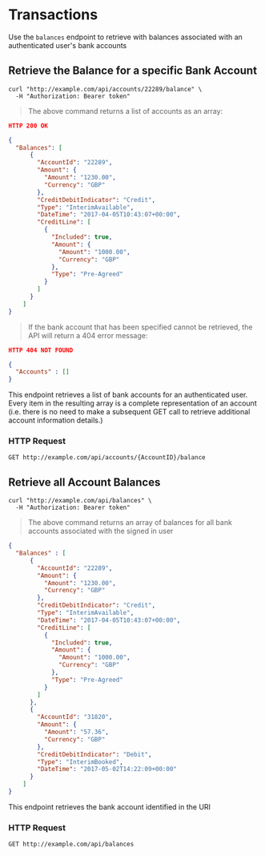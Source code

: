 # Transactions

Use the `balances` endpoint to retrieve with balances associated with an authenticated user's bank accounts

## Retrieve the Balance for a specific Bank Account

```shell
curl "http://example.com/api/accounts/22289/balance" \
  -H "Authorization: Bearer token"
```

> The above command returns a list of accounts as an array:

```json
HTTP 200 OK

{
  "Balances": [
      {
        "AccountId": "22289",
        "Amount": {
          "Amount": "1230.00",
          "Currency": "GBP"
        },
        "CreditDebitIndicator": "Credit",
        "Type": "InterimAvailable",
        "DateTime": "2017-04-05T10:43:07+00:00",
        "CreditLine": [
          {
            "Included": true,
            "Amount": {
              "Amount": "1000.00",
              "Currency": "GBP"
            },
            "Type": "Pre-Agreed"
          }
        ]
      }
    ] 
}
```

> If the bank account that has been specified cannot be retrieved, the API will return a 404 error message:

```json
HTTP 404 NOT FOUND

{
  "Accounts" : []    
}
```

This endpoint retrieves a list of bank accounts for an authenticated user. Every item in the resulting array is a complete representation of an account (i.e. there is no need to make a subsequent GET call to retrieve additional account information details.)

### HTTP Request

`GET http://example.com/api/accounts/{AccountID}/balance`

## Retrieve all Account Balances

```shell
curl "http://example.com/api/balances" \
  -H "Authorization: Bearer token"
```

> The above command returns an array of balances for all bank accounts associated with the signed in user

```json
{
  "Balances" : [
      {
        "AccountId": "22289",
        "Amount": {
          "Amount": "1230.00",
          "Currency": "GBP"
        },
        "CreditDebitIndicator": "Credit",
        "Type": "InterimAvailable",
        "DateTime": "2017-04-05T10:43:07+00:00",
        "CreditLine": [
          {
            "Included": true,
            "Amount": {
              "Amount": "1000.00",
              "Currency": "GBP"
            },
            "Type": "Pre-Agreed"
          }
        ]
      },
      {
        "AccountId": "31820",
        "Amount": {
          "Amount": "57.36",
          "Currency": "GBP"
        },
        "CreditDebitIndicator": "Debit",
        "Type": "InterimBooked",
        "DateTime": "2017-05-02T14:22:09+00:00"
      }
    ] 
}
```

This endpoint retrieves the bank account identified in the URI

### HTTP Request

`GET http://example.com/api/balances`
